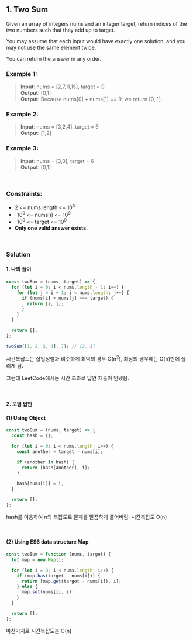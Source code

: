 ## <b>1. Two Sum</b>

Given an array of integers nums and an integer target, return indices of the two numbers such that they add up to target.

You may assume that each input would have exactly one solution, and you may not use the same element twice.

You can return the answer in any order.

### <b>Example 1:</b>

> <b>Input</b>: nums = [2,7,11,15], target = 9 <br> 
> <b>Output</b>: [0,1] <br> 
> <b>Output</b>: Because nums[0] + nums[1] == 9, we return [0, 1].

### <b>Example 2:</b>

> <b>Input</b>: nums = [3,2,4], target = 6 <br> 
> <b>Output</b>: [1,2]

### <b>Example 3:</b>

> <b>Input</b>: nums = [3,3], target = 6 <br> 
> <b>Output</b>: [0,1]

<br>

### <b>Constraints:</b>

- 2 <= nums.length <= 10<sup>3 <br>
- -10<sup>9</sup> <= nums[i] <= 10<sup>9</sup> <br>
- -10<sup>9</sup> <= target <= 10<sup>9</sup> <br>
- <b>Only one valid answer exists.</b>

<br>

### <b>Solution</b>

#### <b>1. 나의 풀이</b>

```javascript
const twoSum = (nums, target) => {
  for (let i = 0; i < nums.length - 1; i++) {
    for (let j = i + 1; j < nums.length; j++) {
      if (nums[i] + nums[j] === target) {
        return [i, j];
      }
    }
  }

  return [];
};

twoSum([1, 2, 3, 4], 7); // [2, 3]
```

시간복잡도는 삽입정렬과 비슷하게 최악의 경우 O(n<sup>2</sup>), 최상의 경우에는 O(n)만에 풀리게 됨.

그런데 LeetCode에서는 시간 초과로 답안 제출이 안됐음.

<br>

#### <b>2. 모범 답안</b>

#### (1) Using Object

```javascript
const twoSum = (nums, target) => {
  const hash = {};

  for (let i = 0; i < nums.length; i++) {
    const another = target - nums[i];

    if (another in hash) {
      return [hash[another], i];
    }

    hash[nums[i]] = i;
  }

  return [];
};
```

hash를 이용하여 n의 복잡도로 문제를 깔끔하게 풀어버림. 시간복잡도 O(n)

<br>

#### (2) Using ES6 data structure Map

```javascript
const twoSum = function (nums, target) {
  let map = new Map();

  for (let i = 0; i < nums.length; i++) {
    if (map.has(target - nums[i])) {
      return [map.get(target - nums[i]), i];
    } else {
      map.set(nums[i], i);
    }
  }

  return [];
};
```

마찬가지로 시간복잡도는 O(n)
